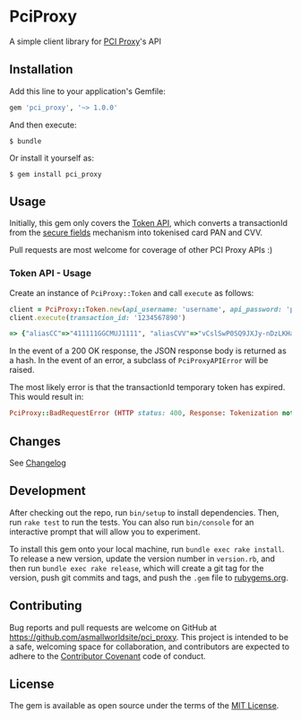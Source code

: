 # PciProxy

A simple client library for [PCI Proxy](https://pci-proxy.com)'s API

## Installation

Add this line to your application's Gemfile:

```ruby
gem 'pci_proxy', '~> 1.0.0'
```

And then execute:

    $ bundle

Or install it yourself as:

    $ gem install pci_proxy

## Usage

Initially, this gem only covers the [Token API](https://docs.pci-proxy.com/collect-and-store-cards/capture-iframes/token-api), which converts a transactionId from the [secure fields](https://docs.pci-proxy.com/collect-and-store-cards/capture-iframes) mechanism into tokenised card PAN and CVV.

Pull requests are most welcome for coverage of other PCI Proxy APIs :)
### Token API - Usage

Create an instance of ```PciProxy::Token``` and call ```execute``` as follows:
```ruby
client = PciProxy::Token.new(api_username: 'username', api_password: 'password')
client.execute(transaction_id: '1234567890')

=> {"aliasCC"=>"411111GGCMUJ1111", "aliasCVV"=>"vCslSwP0SQ9JXJy-nDzLKHaS"}
```

In the event of a 200 OK response, the JSON response body is returned as a hash. In the event of an error, a subclass of ```PciProxyAPIError``` will be raised.

The most likely error is that the transactionId temporary token has expired. This would result in:

```ruby
PciProxy::BadRequestError (HTTP status: 400, Response: Tokenization not found)
```

## Changes
See [Changelog](CHANGELOG.md)

## Development

After checking out the repo, run `bin/setup` to install dependencies. Then, run `rake test` to run the tests. You can also run `bin/console` for an interactive prompt that will allow you to experiment.

To install this gem onto your local machine, run `bundle exec rake install`. To release a new version, update the version number in `version.rb`, and then run `bundle exec rake release`, which will create a git tag for the version, push git commits and tags, and push the `.gem` file to [rubygems.org](https://rubygems.org).

## Contributing

Bug reports and pull requests are welcome on GitHub at https://github.com/asmallworldsite/pci_proxy. This project is intended to be a safe, welcoming space for collaboration, and contributors are expected to adhere to the [Contributor Covenant](http://contributor-covenant.org) code of conduct.

## License

The gem is available as open source under the terms of the [MIT License](https://opensource.org/licenses/MIT).
